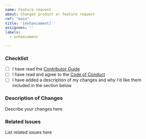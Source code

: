 ```yaml
---
name: Feature request
about: Changes product or feature request
ref: "main"
title: '[enhancement] '
assignees: ''
labels:
  - enhancement

---
```


### Checklist

* [ ] I have read the [Contributor Guide](CONTRIBUTING.md)
* [ ] I have read and agree to the [Code of Conduct](CODE_OF_CONDUCT.md)
* [ ] I have added a description of my changes and why I'd like them included in the section below

### Description of Changes

Describe your changes here

### Related Issues

List related issues here